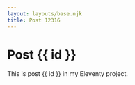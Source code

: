 ```yaml
---
layout: layouts/base.njk
title: Post 12316
---
```


# Post {{ id }}

This is post {{ id }} in my Eleventy project.
